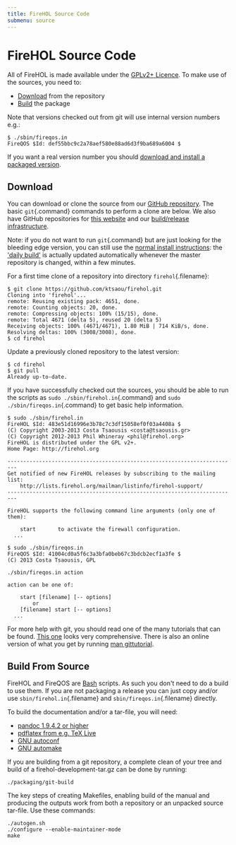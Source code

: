 ```yaml
---
title: FireHOL Source Code
submenu: source
---
```


FireHOL Source Code
===================

All of FireHOL is made available under the [GPLv2+
Licence](http://www.gnu.org/licenses/gpl-2.0.html). To make use of the
sources, you need to:

-   [Download](#download) from the repository
-   [Build](#build) the package

Note that versions checked out from git will use internal version
numbers e.g.:

~~~~ {.programoutput}
$ ./sbin/fireqos.in
FireQOS $Id: def55bbc9c2a78aef580e88ad6d3f9ba689a6004 $
~~~~

If you want a real version number you should [download and install a
packaged version](/installing/).

Download
--------

You can download or clone the source from our [GitHub
repository](https://github.com/ktsaou/firehol). The basic
`git`{.command} commands to perform a clone are below. We also have
GitHub repositories for [this
website](https://github.com/philwhineray/firehol-website) and our
[build/release
infrastructure](https://github.com/philwhineray/firehol-infrastructure).

Note: if you do not want to run `git`{.command} but are just looking for
the bleeding edge version, you can still use the [normal install
instructions](/installing): the ['daily
build'](/download/unsigned/master) is actually updated automatically
whenever the master repository is changed, within a few minutes.

For a first time clone of a repository into directory
`firehol`{.filename}:

~~~~ {.programlisting}
$ git clone https://github.com/ktsaou/firehol.git
Cloning into 'firehol'...
remote: Reusing existing pack: 4651, done.
remote: Counting objects: 20, done.
remote: Compressing objects: 100% (15/15), done.
remote: Total 4671 (delta 5), reused 20 (delta 5)
Receiving objects: 100% (4671/4671), 1.80 MiB | 714 KiB/s, done.
Resolving deltas: 100% (3008/3008), done.
$ cd firehol
~~~~

Update a previously cloned repository to the latest version:

~~~~ {.programlisting}
$ cd firehol
$ git pull
Already up-to-date.
~~~~

If you have successfully checked out the sources, you should be able to
run the scripts as `sudo ./sbin/firehol.in`{.command} and
`sudo ./sbin/fireqos.in`{.command} to get basic help information.

~~~~ {.programlisting}
$ sudo ./sbin/firehol.in
FireHOL $Id: 483e51d16996e3b78c7c3df15058ef0f03a4408a $
(C) Copyright 2003-2013 Costa Tsaousis <costa@tsaousis.gr>
(C) Copyright 2012-2013 Phil Whineray <phil@firehol.org>
FireHOL is distributed under the GPL v2+.
Home Page: http://firehol.org

-------------------------------------------------------------------------
Get notified of new FireHOL releases by subscribing to the mailing list:
    http://lists.firehol.org/mailman/listinfo/firehol-support/
-------------------------------------------------------------------------

FireHOL supports the following command line arguments (only one of them):

    start       to activate the firewall configuration.
  ...

$ sudo ./sbin/fireqos.in
FireQOS $Id: 41004cd0a5f6c3a3bfa0beb67c3bdcb2ecf1a3fe $
(C) 2013 Costa Tsaousis, GPL

./sbin/fireqos.in action

action can be one of:

    start [filename] [-- options]
        or
    [filename] start [-- options]
  ...
~~~~

For more help with git, you should read one of the many tutorials that
can be found. [This
one](http://www.vogella.com/tutorials/Git/article.html) looks very
comprehensive. There is also an online version of what you get by
running [man gittutorial](http://git-scm.com/docs/gittutorial).

Build From Source
-----------------

FireHOL and FireQOS are
[Bash](http://www.gnu.org/software/bash/bash.html) scripts. As such you
don't need to do a build to use them. If you are not packaging a release
you can just copy and/or use `sbin/firehol.in`{.filename} and
`sbin/fireqos.in`{.filename} directly.

To build the documentation and/or a tar-file, you will need:

-   [pandoc 1.9.4.2 or
    higher](http://johnmacfarlane.net/pandoc/installing.html)
-   [pdflatex from e.g. TeX
    Live](https://www.tug.org/texlive/pkginstall.html)
-   [GNU autoconf](http://www.gnu.org/software/autoconf/)
-   [GNU automake](http://www.gnu.org/software/automake/)

If you are building from a git repository, a complete clean of your tree
and build of a firehol-development-tar.gz can be done by running:

~~~~ {.programlisting}
./packaging/git-build
~~~~

The key steps of creating Makefiles, enabling build of the manual and
producing the outputs work from both a repository or an unpacked source
tar-file. Use these commands:

~~~~ {.programlisting}
./autogen.sh
./configure --enable-maintainer-mode
make
~~~~
